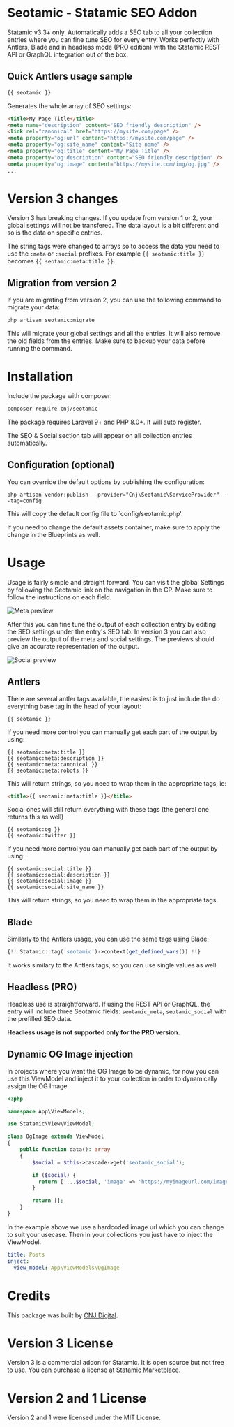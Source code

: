 # Seotamic - Statamic SEO Addon

Statamic v3.3+ only. Automatically adds a SEO tab to all your collection entries where you can fine tune SEO for every entry. Works perfectly with Antlers, Blade and in headless mode (PRO edition) with the Statamic REST API or GraphQL integration out of the box.

## Quick Antlers usage sample

```php
{{ seotamic }}
```

Generates the whole array of SEO settings:

```html
<title>My Page Title</title>
<meta name="description" content="SEO friendly description" />
<link rel="canonical" href="https://mysite.com/page" />
<meta property="og:url" content="https://mysite.com/page" />
<meta property="og:site_name" content="Site name" />
<meta property="og:title" content="My Page Title" />
<meta property="og:description" content="SEO friendly description" />
<meta property="og:image" content="https://mysite.com/img/og.jpg" />
...
```

# Version 3 changes

Version 3 has breaking changes. If you update from version 1 or 2, your global settings will not be transfered. The data layout is a bit different and so is the data on specific entries.

The string tags were changed to arrays so to access the data you need to use the `:meta` or `:social` prefixes. For example `{{ seotamic:title }}` becomes `{{ seotamic:meta:title }}`.

## Migration from version 2

If you are migrating from version 2, you can use the following command to migrate your data:

```sh
php artisan seotamic:migrate
```

This will migrate your global settings and all the entries. It will also remove the old fields from the entries. Make sure to backup your data before running the command.

# Installation

Include the package with composer:

```sh
composer require cnj/seotamic
```

The package requires Laravel 9+ and PHP 8.0+. It will auto register.

The SEO & Social section tab will appear on all collection entries automatically.

## Configuration (optional)

You can override the default options by publishing the configuration:

```
php artisan vendor:publish --provider="Cnj\Seotamic\ServiceProvider" --tag=config
```

This will copy the default config file to `config/seotamic.php'.

If you need to change the default assets container, make sure to apply the change in the Blueprints as well.

# Usage

Usage is fairly simple and straight forward. You can visit the global Settings by following the Seotamic link on the navigation in the CP. Make sure to follow the instructions on each field.

![Meta preview](./resources/screenshots/meta_preview.png)

After this you can fine tune the output of each collection entry by editing the SEO settings under the entry's SEO tab. In version 3 you can also preview the output of the meta and social settings. The previews should give an accurate representation of the output.

![Social preview](./resources/screenshots/social_preview.png)

## Antlers

There are several antler tags available, the easiest is to just include the do everything base tag in the head of your layout:

```
{{ seotamic }}
```

If you need more control you can manually get each part of the output by using:

```
{{ seotamic:meta:title }}
{{ seotamic:meta:description }}
{{ seotamic:meta:canonical }}
{{ seotamic:meta:robots }}
```

This will return strings, so you need to wrap them in the appropriate tags, ie:

```html
<title>{{ seotamic:meta:title }}</title>
```

Social ones will still return everything with these tags (the general one returns this as well)

```
{{ seotamic:og }}
{{ seotamic:twitter }}
```

If you need more control you can manually get each part of the output by using:

```
{{ seotamic:social:title }}
{{ seotamic:social:description }}
{{ seotamic:social:image }}
{{ seotamic:social:site_name }}
```

This will return strings, so you need to wrap them in the appropriate tags.

## Blade

Similarly to the Antlers usage, you can use the same tags using Blade:

```php
{!! Statamic::tag('seotamic')->context(get_defined_vars()) !!}
```

It works similary to the Antlers tags, so you can use single values as well.

## Headless (PRO)

Headless use is straightforward. If using the REST API or GraphQL, the entry will include three Seotamic fields: `seotamic_meta`, `seotamic_social` with the prefilled SEO data.

**Headless usage is not supported only for the PRO version.**

## Dynamic OG Image injection

In projects where you want the OG Image to be dynamic, for
now you can use this ViewModel and inject it to your collection in order to
dynamically assign the OG Image.

```php
<?php

namespace App\ViewModels;

use Statamic\View\ViewModel;

class OgImage extends ViewModel
{
    public function data(): array
    {
        $social = $this->cascade->get('seotamic_social');

        if ($social) {
          return [ ...$social, 'image' => 'https://myimageurl.com/image.jpg', ];
        }

        return [];
    }
}
```

In the example above we use a hardcoded image url which you can change to suit your usecase. Then in your collections you just have to inject the ViewModel.

```yaml
title: Posts
inject:
  view_model: App\ViewModels\OgImage
```

# Credits

This package was built by [CNJ Digital](https://www.cnj.si/).

# Version 3 License

Version 3 is a commercial addon for Statamic. It is open source but not free to use. You can purchase a license at [Statamic Marketplace](https://statamic.com/marketplace/addons/seotamic).

# Version 2 and 1 License

Version 2 and 1 were licensed under the MIT License.
